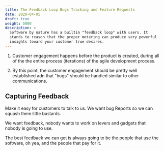 ```yaml
---
title: The Feedback Loop Bugs Tracking and Feature Requests
date: 2020-04-05
draft: true
weight: 5000
description: >
  Software by nature has a builtin "feedback loop" with users. It
  stands to reason that the proper metering can produce very powerful
  insights toward your customer true desires.
---
```


1) Customer engagement happens before the product is created, during
   all of the the entire process (iterations) of the agile development
   process.

2) By this point, the customer engagement should be pretty well
   established adn that "bugs" should be handled similar to other
   communications. 


## Capturing Feedback

Make it easy for customers to talk to us. We want bug Reports so we
can squash them little bastards.

We want feedback, nobody wants to work on levers and gadgets that
nobody is going to use. 

The best feedback we can get is always going to be the people that use
the software, oh yea, and the people that pay for it.
